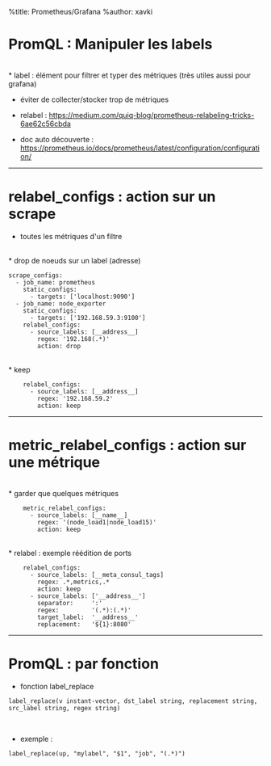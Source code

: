 %title: Prometheus/Grafana
%author: xavki


# PromQL : Manipuler les labels

<br>
* label : élément pour filtrer et typer des métriques (très utiles aussi pour grafana)

* éviter de collecter/stocker trop de métriques

* relabel : https://medium.com/quiq-blog/prometheus-relabeling-tricks-6ae62c56cbda

* doc auto découverte : https://prometheus.io/docs/prometheus/latest/configuration/configuration/

----------------------------------------------------------------------------------

# relabel_configs : action sur un scrape


* toutes les métriques d'un filtre

<br>
* drop de noeuds sur un label (adresse)

```
scrape_configs:
  - job_name: prometheus
    static_configs:
      - targets: ['localhost:9090']
  - job_name: node_exporter
    static_configs:
      - targets: ['192.168.59.3:9100']
    relabel_configs:
      - source_labels: [__address__]
        regex: '192.168(.*)'
        action: drop
```

<br>
* keep

```
    relabel_configs:
      - source_labels: [__address__]
        regex: '192.168.59.2'
        action: keep
```

-----------------------------------------------------------------------------------


# metric_relabel_configs : action sur une métrique

<br>
* garder que quelques métriques

```
    metric_relabel_configs:
      - source_labels: [__name__]
        regex: '(node_load1|node_load15)'
        action: keep
```


<br>
* relabel : exemple réédition de ports

```
    relabel_configs:
      - source_labels: [__meta_consul_tags]
        regex: .*,metrics,.*
        action: keep
      - source_labels: ['__address__']
        separator:     ':'
        regex:         '(.*):(.*)'
        target_label:  '__address__'
        replacement:   '${1}:8080'
```


----------------------------------------------------------------------------------

# PromQL : par fonction 


* fonction label_replace

```
label_replace(v instant-vector, dst_label string, replacement string, src_label string, regex string) 
```

<br>

* exemple :

```
label_replace(up, "mylabel", "$1", "job", "(.*)")
```
